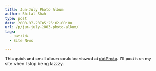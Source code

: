```yaml
---
title: Jun-July Photo Album
author: Shital Shah
type: post
date: 2003-07-23T05:25:02+00:00
url: /p/jun-july-2003-photo-album/
tags:
  - Outside
  - Site News

---
```

This quick and small album could be viewed at [dotPhoto][1]. I'll post it on my site when I stop being lazzzy.

 [1]: http://www.dotphoto.com/go.asp?l=sytel&AID=910803&Pres=Y